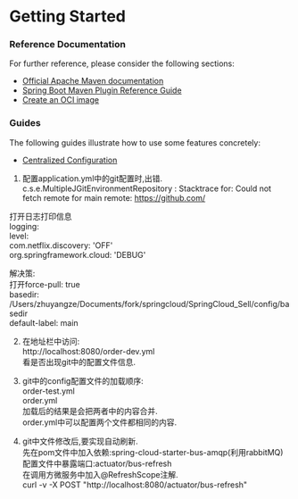 # Getting Started

### Reference Documentation
For further reference, please consider the following sections:

* [Official Apache Maven documentation](https://maven.apache.org/guides/index.html)
* [Spring Boot Maven Plugin Reference Guide](https://docs.spring.io/spring-boot/docs/2.3.5.RELEASE/maven-plugin/reference/html/)
* [Create an OCI image](https://docs.spring.io/spring-boot/docs/2.3.5.RELEASE/maven-plugin/reference/html/#build-image)

### Guides
The following guides illustrate how to use some features concretely:

* [Centralized Configuration](https://spring.io/guides/gs/centralized-configuration/)

1. 配置application.yml中的git配置时,出错.  
c.s.e.MultipleJGitEnvironmentRepository : Stacktrace for: Could not fetch remote for main remote: https://github.com/  

打开日志打印信息  
logging:  
  level:  
    com.netflix.discovery: 'OFF'  
    org.springframework.cloud: 'DEBUG'  

解决策:  
打开force-pull: true  
basedir: /Users/zhuyangze/Documents/fork/springcloud/SpringCloud_Sell/config/basedir  
default-label: main  

2. 在地址栏中访问:  
http://localhost:8080/order-dev.yml  
看是否出现git中的配置文件信息.  

3. git中的config配置文件的加载顺序:  
order-test.yml  
order.yml  
加载后的结果是会把两者中的内容合并.  
order.yml中可以配置两个文件都相同的内容.  

4. git中文件修改后,要实现自动刷新.   
先在pom文件中加入依赖:spring-cloud-starter-bus-amqp(利用rabbitMQ)  
配置文件中暴露端口:actuator/bus-refresh  
在调用方微服务中加入@RefreshScope注解.  
curl -v -X POST "http://localhost:8080/actuator/bus-refresh"  


